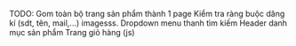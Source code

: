 TODO: 
Gom toàn bộ trang sản phẩm thành 1 page
Kiểm tra ràng buộc dăng kí (sdt, tên, mail,...)
imagesss.
Dropdown menu thanh tìm kiếm
Header danh mục sản phẩm
Trang giỏ hàng (js)